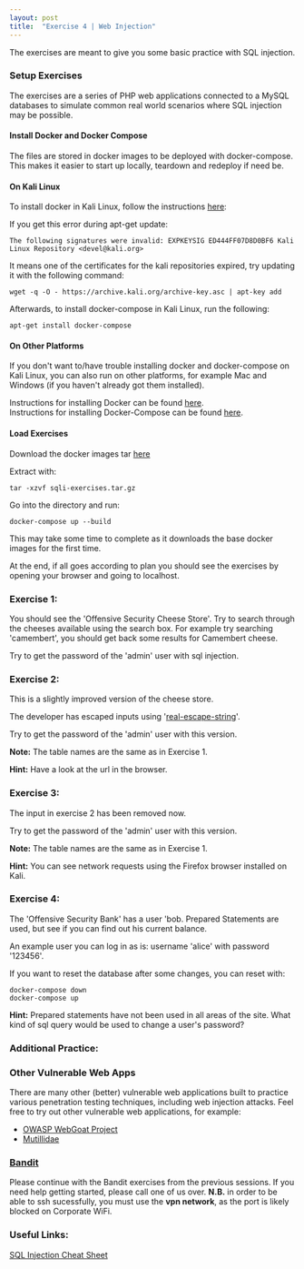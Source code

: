 ```yaml
---
layout: post
title:  "Exercise 4 | Web Injection"
---
```


The exercises are meant to give you some basic practice with SQL injection.

### Setup Exercises

The exercises are a series of PHP web applications connected to a MySQL databases to simulate common real world scenarios where SQL injection may be possible.

#### Install Docker and Docker Compose
The files are stored in docker images to be deployed with docker-compose. This makes it easier to start up locally, teardown and redeploy if need be.

#### On Kali Linux
To install docker in Kali Linux, follow the instructions [here][DOCKER_KALI_INSTRUCTIONS]:

If you get this error during apt-get update:

```
The following signatures were invalid: EXPKEYSIG ED444FF07D8D0BF6 Kali Linux Repository <devel@kali.org>
```

It means one of the certificates for the kali repositories expired, try updating it with the following command:

```wget -q -O - https://archive.kali.org/archive-key.asc | apt-key add```

Afterwards, to install docker-compose in Kali Linux, run the following:

```apt-get install docker-compose```

#### On Other Platforms
If you don't want to/have trouble installing docker and docker-compose on Kali Linux, you can also run on other platforms, for example Mac and Windows (if you haven't already got them installed).

Instructions for installing Docker can be found [here][DOCKER_INSTRUCTIONS].  
Instructions for installing Docker-Compose can be found [here][DOCKER_COMPOSE_INSTRUCTIONS].


#### Load Exercises
Download the docker images tar [here][EXERCISE_TAR]

Extract with:

```tar -xzvf sqli-exercises.tar.gz```

Go into the directory and run:

```docker-compose up --build```

This may take some time to complete as it downloads the base docker images for the first time.

At the end, if all goes according to plan you should see the exercises by opening your browser and going to localhost.

### Exercise 1:

You should see the 'Offensive Security Cheese Store'. Try to search through the cheeses available using the search box.
For example try searching 'camembert', you should get back some results for Camembert cheese.

Try to get the password of the 'admin' user with sql injection.

### Exercise 2:

This is a slightly improved version of the cheese store.

The developer has escaped inputs using '[real-escape-string][MYSQL_ESCAPE_STRING_DOCS]'.

Try to get the password of the 'admin' user with this version.

**Note:** The table names are the same as in Exercise 1.

**Hint:**
Have a look at the url in the browser.

### Exercise 3:

The input in exercise 2 has been removed now.

Try to get the password of the 'admin' user with this version.

**Note:** The table names are the same as in Exercise 1.

**Hint:**
You can see network requests using the Firefox browser installed on Kali.

### Exercise 4:

The 'Offensive Security Bank' has a user 'bob. Prepared Statements are used, but see if you can find out his current balance.

An example user you can log in as is: username 'alice' with password '123456'.

If you want to reset the database after some changes, you can reset with:
```
docker-compose down
docker-compose up
```

**Hint:**
Prepared statements have not been used in all areas of the site.
What kind of sql query would be used to change a user's password?

### Additional Practice:

### Other Vulnerable Web Apps
There are many other (better) vulnerable web applications built to practice various penetration testing techniques, including web injection attacks.
Feel free to try out other vulnerable web applications, for example:
- [OWASP WebGoat Project][WEBGOAT]
- [Mutillidae][MUTILLIDAE]

### [Bandit][BANDIT]

Please continue with the Bandit exercises from the previous sessions. If you need help getting started, please call one of us over. **N.B.** in order to be able to ssh sucessfully, you must use the **vpn network**, as the port is likely blocked on Corporate WiFi.


### Useful Links:

[SQL Injection Cheat Sheet][NETSPARKER_CHEAT_SHEET]

[DOCKER_KALI_INSTRUCTIONS]: https://medium.com/@airman604/installing-docker-in-kali-linux-2017-1-fbaa4d1447fe
[DOCKER_INSTRUCTIONS]: https://docs.docker.com/install/#supported-platforms
[DOCKER_COMPOSE_INSTRUCTIONS]: https://docs.docker.com/compose/install/
[EXERCISE_TAR]: {{site.baseurl}}/assets/sqli_exercises.tar.gz
[MYSQL_ESCAPE_STRING_DOCS]: http://php.net/manual/en/mysqli.real-escape-string.php
[BANDIT]: http://overthewire.org/wargames/bandit/
[WEBGOAT]: https://www.owasp.org/index.php/Category:OWASP_WebGoat_Project
[MUTILLIDAE]: https://sourceforge.net/projects/mutillidae/

[NETSPARKER_CHEAT_SHEET]: https://www.netsparker.com/blog/web-security/sql-injection-cheat-sheet/

